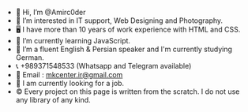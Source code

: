 - 👋 Hi, I’m @Amirc0der
- 👀 I’m interested in IT support, Web Designing and Photography.
- 🖥 I have more than 10 years of work experience with HTML and CSS.
- 🌱 I’m currently learning JavaScript. 
- 💞️ I’m a fluent English & Persian speaker and I'm currently studying German. 
- 📞 +989371548533 (Whatsapp and Telegram available)
- 📧 Email : mkcenter.ir@gmail.com
- 💼 I am currently looking for a job.
- ©️ Every project on this page is written from the scratch. I do not use any library of any kind.

<!---
Amirc0der/Amirc0der is a ✨ special ✨ repository because its `README.md` (this file) appears on your GitHub profile.
You can click the Preview link to take a look at your changes.
--->

